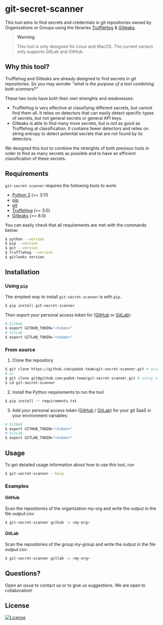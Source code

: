 # git-secret-scanner

This tool aims to find secrets and credentials in git repositories owned by Organizations or Groups using the libraries [TruffleHog](https://trufflesecurity.com/) &amp; [Gitleaks](https://gitleaks.io/).

> **Warning**
> 
> This tool is only designed for Linux and MacOS.
> The current version only supports GitLab and GitHub.

## Why this tool?

Trufflehog and Gitleaks are already designed to find secrets in git repositories. So you may wonder *"what is the purpose of a tool combining both scanners?"* 

These two tools have both their own strenghts and weaknesses:
- TruffleHog is very effective at classifying different secrets, but cannot find them all. It relies on detectors that can easily detect specific types of secrets, but not general secrets or general API keys.
- Gitleaks is able to find many more secrets, but is not as good as Trufflehog at classification. It contains fewer detectors and relies on string entropy to detect potential secrets that are not found by its detectors.

We designed this tool to combine the strenghts of both previous tools in order to find as many secrets as possible and to have an efficient classification of these secrets.

## Requirements

`git-secret-scanner` requires the following tools to work:
- [Python 3](https://www.python.org/downloads/) (>= 3.11)
- [pip](https://pip.pypa.io/en/stable/installation/)
- [git](https://git-scm.com/book/fr/v2/D%C3%A9marrage-rapide-Installation-de-Git)
- [TruffeHog](https://github.com/trufflesecurity/trufflehog) (>= 3.0)
- [Gitleaks](https://github.com/gitleaks/gitleaks) (>= 8.0)

You can easily check that all requirements are met with the commands below:

```bash
$ python --version
$ pip --version
$ git --version
$ trufflehog --version
$ gitleaks version
```

## Installation

### Using `pip`

The simplest way to install `git-secret-scanner` is with `pip`.

```bash
$ pip install git-secret-scanner
```

Then export your personal access token for ([GitHub](https://docs.github.com/en/enterprise-server@3.4/authentication/keeping-your-account-and-data-secure/creating-a-personal-access-token) or [GitLab](https://docs.gitlab.com/ee/user/profile/personal_access_tokens.html)):

```bash
# GitHub
$ export GITHUB_TOKEN="<token>"
# GitLab
$ export GITLAB_TOKEN="<token>"
```

### From source

1. Clone the repository

```bash
$ git clone https://github.com/padok-team/git-secret-scanner.git # using https
# or
$ git clone git@github.com:padok-team/git-secret-scanner.git # using ssh
$ cd git-secret-scanner
```

2. Install the Python requirements to run the tool

```bash
$ pip install -r requirements.txt
```

3. Add your personal access token ([GitHub](https://docs.github.com/en/enterprise-server@3.4/authentication/keeping-your-account-and-data-secure/creating-a-personal-access-token) / [GitLab](https://docs.gitlab.com/ee/user/profile/personal_access_tokens.html)) for your git SaaS in your environment variables:

```bash
# GitHub
$ export GITHUB_TOKEN="<token>"
# GitLab
$ export GITLAB_TOKEN="<token>"
```

## Usage

To get detailed usage information about how to use this tool, run 

```bash
$ git-secret-scanner --help
```

### Examples

#### GitHub

Scan the repositories of the organization *my-org* and write the output in the file *output.csv*: 

```bash
$ git-secret-scanner github -o <my-org>
```

#### GitLab

Scan the repositories of the group *my-group* and write the output in the file *output.csv*: 

```bash
$ git-secret-scanner gitlab -o <my-org>
```

## Questions?

Open an issue to contact us or to give us suggestions. We are open to collaboration!

## License

[![License](https://img.shields.io/badge/License-Apache_2.0-blue.svg)](https://opensource.org/licenses/Apache-2.0)
